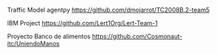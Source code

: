 Traffic Model
agentpy
https://github.com/dmojarrot/TC2008B.2-team5

IBM Project
https://github.com/Lert1Org/Lert-Team-1

Proyecto Banco de alimentos
https://github.com/Cosmonaut-itc/UniendoManos
